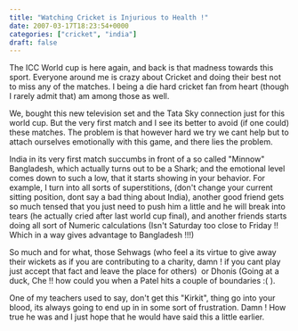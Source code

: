 ```yaml
---
title: "Watching Cricket is Injurious to Health !"
date: 2007-03-17T18:23:54+0000
categories: ["cricket", "india"]
draft: false
---
```


The ICC World cup is here again, and back is that madness towards this sport. Everyone around me is crazy about Cricket and doing their best not to miss any of the matches. I being a die hard cricket fan from heart (though I rarely admit that) am among those as well.

We, bought this new television set and the Tata Sky connection just for this world cup. But the very first match and I see its better to avoid (if one could) these matches. The problem is that however hard we try we cant help but to attach ourselves emotionally with this game, and there lies the problem.

India in its very first match succumbs in front of a so called "Minnow" Bangladesh, which actually turns out to be a Shark; and the emotional level comes down to such a low, that it starts showing in your behavior. For example, I turn into all sorts of superstitions, (don't change your current sitting position, dont say a bad thing about India), another good friend gets so much tensed that you just need to push him a little and he will break into tears (he actually cried after last world cup final), and another friends starts doing all sort of Numeric calculations (Isn't Saturday too close to Friday !! Which in a way gives advantage to Bangladesh !!!)

So much and for what, those Sehwags (who feel a its virtue to give away their wickets as if you are contributing to a charity, damn ! if you cant play just accept that fact and leave the place for others)  or Dhonis (Going at a duck, Che !! how could you when a Patel hits a couple of boundaries :( ).

One of my teachers used to say, don't get this "Kirkit", thing go into your blood, its always going to end up in in some sort of frustration. Damn ! How true he was and I just hope that he would have said this a little earlier.